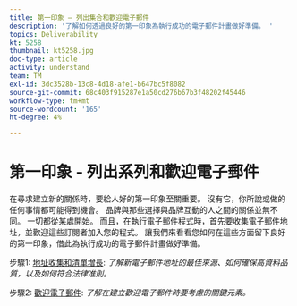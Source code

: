 ```yaml
---
title: 第一印象 — 列出集合和歡迎電子郵件
description: '了解如何透過良好的第一印象為執行成功的電子郵件計畫做好準備。 '
topics: Deliverability
kt: 5258
thumbnail: kt5258.jpg
doc-type: article
activity: understand
team: TM
exl-id: 3dc3528b-13c8-4d18-afe1-b647bc5f8082
source-git-commit: 68c403f915287e1a50cd276b67b3f48202f45446
workflow-type: tm+mt
source-wordcount: '165'
ht-degree: 4%

---
```


# 第一印象 - 列出系列和歡迎電子郵件

在尋求建立新的關係時，要給人好的第一印象至關重要。 沒有它，你所說或做的任何事情都可能得到機會。 品牌與那些選擇與品牌互動的人之間的關係並無不同。 一切都從某處開始。 而且，在執行電子郵件程式時，首先要收集電子郵件地址，並歡迎這些訂閱者加入您的程式。 讓我們來看看您如何在這些方面留下良好的第一印象，借此為執行成功的電子郵件計畫做好準備。

步驟1: [地址收集和清單增長](/help/first-impressions/address-collection-and-list-growth.md):
*了解新電子郵件地址的最佳來源、如何確保高資料品質，以及如何符合法律准則。*

步驟2: [歡迎電子郵件](/help/first-impressions/welcome-emails.md):
*了解在建立歡迎電子郵件時要考慮的關鍵元素。*
